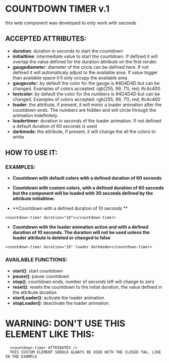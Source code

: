 # COUNTDOWN TIMER v.1
this web component was developed to only work with seconds

## ACCEPTED ATTRIBUTES:
* **duration**: duration in seconds to start the countdown  
* **initialtime**: intermediate value to start the countdown. If defined it will overlap the value defined for
    the duration attribute on the first render.
* **gaugediamete**r: diameter of the circle can be defined here. If not defined it will automaticaly adjust to the
    available area. If value bigger than available space it'll only occupy the available area.
* **gaugecolo**r: by default the color for the gauge is #4D4D4D but can be changed. Examples of colors accepted:
    rgb(255, 99, 71); red; #c4c400
* **textcolor**: by default the color for the numbers is #4D4D4D but can be changed. Examples of colors accepted:
    rgb(255, 99, 71); red; #c4c400
* **loader**: the attribute, if present, it will mimic a loader animation after the countdown ends. The numbers are hidden and will circle through
    the animation indefinitely.
* **loadertimer**: duration in seconds of the loader animation. If not defined a default duration of 60 seconds is used
* **darkmode**: the attribute, if present, it will change the all the colors to white

## HOW TO USE IT:
### EXAMPLES:
* **Countdown with default colors with a defined duration of 60 seconds**

    <countdown-timer duration="60">
    </countdown-timer>

* **Countdown with custom colors, with a defined duration of 60 seconds but the component will be loaded with 30
seconds defined by the attribute initialtime.**


    <countdown-timer
        duration="60"
        initialtime="30"
        gaugediameter="150"
        gaugecolor="#c4c400"
        textcolor="#fff">
    </countdown-timer>

* **Countdown with a defined duration of 10 seconds    **  

`<countdown-timer duration="10"></countdown-timer>`

* **Countdown with the loader animation active and with a defined duration of 10 seconds. The duration will not be
          used unless the loader attribute is deleted or changed to false**

`<countdown-timer
   duration="10"
   loader
darkmode></countdown-timer>`

### AVAILABLE FUNCTIONS:
* **start()**: start countdown
* **pause()**: pause countdown
* **stop()**: countdown ends, number of seconds left will change to zero
* **reset()**: resets the countdown to the initial duration, the value defined in the attribute duration
* **startLoader()**: activate the loader animation
* **stopLoader()**: deactivate the loader animation.

# WARNING: DON'T USE THIS ELEMENT LIKE THIS:
      <countdown-timer ATTRIBUTES />
      THIS CUSTOM ELEMENT SHOULD ALWAYS BE USED WITH THE CLOSED TAG, LIKE IN THE EXAMPLE
